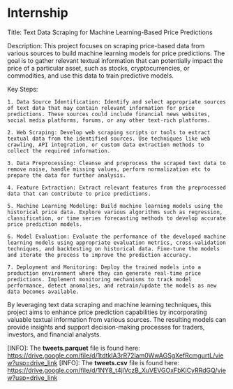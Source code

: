 # Internship

Title: Text Data Scraping for Machine Learning-Based Price Predictions

Description:
This project focuses on scraping price-based data from various sources to build machine learning models for price predictions. The goal is to gather relevant textual information that can potentially impact the price of a particular asset, such as stocks, cryptocurrencies, or commodities, and use this data to train predictive models.

Key Steps:

	1. Data Source Identification: Identify and select appropriate sources of text data that may contain relevant information for price predictions. These sources could include financial news websites, social media platforms, forums, or any other text-rich platforms.

	2. Web Scraping: Develop web scraping scripts or tools to extract textual data from the identified sources. Use techniques like web crawling, API integration, or custom data extraction methods to collect the required information.

	3. Data Preprocessing: Cleanse and preprocess the scraped text data to remove noise, handle missing values, perform normalization etc to prepare the data for further analysis.

	4. Feature Extraction: Extract relevant features from the preprocessed data that can contribute to price predictions.

	5. Machine Learning Modeling: Build machine learning models using the historical price data. Explore various algorithms such as regression, classification, or time series forecasting methods to develop accurate price prediction models.

	6. Model Evaluation: Evaluate the performance of the developed machine learning models using appropriate evaluation metrics, cross-validation techniques, and backtesting on historical data. Fine-tune the models and iterate the process to improve the prediction accuracy.

	7. Deployment and Monitoring: Deploy the trained models into a production environment where they can generate real-time price predictions. Implement monitoring mechanisms to track model performance, detect anomalies, and retrain/update the models as new data becomes available.

By leveraging text data scraping and machine learning techniques, this project aims to enhance price prediction capabilities by incorporating valuable textual information from various sources. The resulting models can provide insights and support decision-making processes for traders, investors, and financial analysts.


[INFO]: The **tweets.parquet** file is found here: https://drive.google.com/file/d/1tdtkIA3rR72lam0WwAGSgXefRcmgurtL/view?usp=drive_link
[INFO]: The **tweets.csv** file is found here: https://drive.google.com/file/d/1NY8_t4jiVczB_XuVEVGOxFbKiCyRRdGQ/view?usp=drive_link
